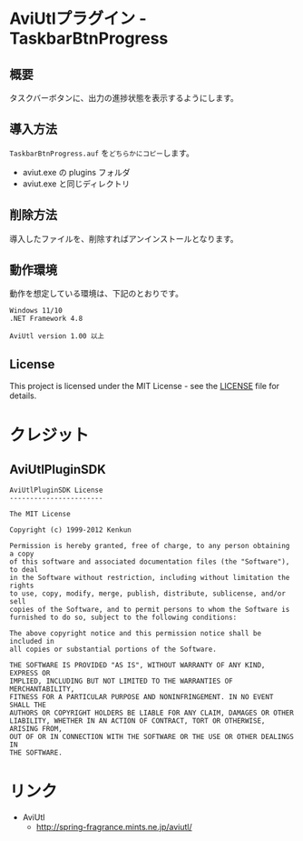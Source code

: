 ﻿# AviUtlプラグイン - TaskbarBtnProgress

## 概要
タスクバーボタンに、出力の進捗状態を表示するようにします。

## 導入方法
`TaskbarBtnProgress.auf` を`どちらかにコピー`します。  
- aviut.exe の plugins フォルダ
- aviut.exe と同じディレクトリ

## 削除方法
導入したファイルを、削除すればアンインストールとなります。  

## 動作環境
動作を想定している環境は、下記のとおりです。
```
Windows 11/10
.NET Framework 4.8

AviUtl version 1.00 以上
```

## License
This project is licensed under the MIT License - see the [LICENSE](./LICENSE) file for details.

# クレジット
## AviUtlPluginSDK
```
AviUtlPluginSDK License
-----------------------

The MIT License

Copyright (c) 1999-2012 Kenkun

Permission is hereby granted, free of charge, to any person obtaining a copy
of this software and associated documentation files (the "Software"), to deal
in the Software without restriction, including without limitation the rights
to use, copy, modify, merge, publish, distribute, sublicense, and/or sell
copies of the Software, and to permit persons to whom the Software is
furnished to do so, subject to the following conditions:

The above copyright notice and this permission notice shall be included in
all copies or substantial portions of the Software.

THE SOFTWARE IS PROVIDED "AS IS", WITHOUT WARRANTY OF ANY KIND, EXPRESS OR
IMPLIED, INCLUDING BUT NOT LIMITED TO THE WARRANTIES OF MERCHANTABILITY,
FITNESS FOR A PARTICULAR PURPOSE AND NONINFRINGEMENT. IN NO EVENT SHALL THE
AUTHORS OR COPYRIGHT HOLDERS BE LIABLE FOR ANY CLAIM, DAMAGES OR OTHER
LIABILITY, WHETHER IN AN ACTION OF CONTRACT, TORT OR OTHERWISE, ARISING FROM,
OUT OF OR IN CONNECTION WITH THE SOFTWARE OR THE USE OR OTHER DEALINGS IN
THE SOFTWARE.
```

# リンク
- AviUtl
    - http://spring-fragrance.mints.ne.jp/aviutl/
